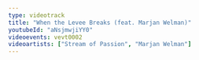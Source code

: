 ```yaml
---
type: videotrack
title: "When the Levee Breaks (feat. Marjan Welman)"
youtubeId: "aNsjmwjiYY0"
videoevents: vevt0002
videoartists: ["Stream of Passion", "Marjan Welman"]
---
```

